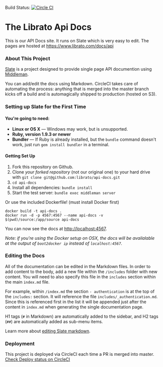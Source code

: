Build Status: [![Circle CI](https://circleci.com/gh/librato/api-docs/tree/master.svg?style=svg&circle-token=0882275f1f2469a4c707398ad01289c5f99b1e6a)](https://circleci.com/gh/librato/api-docs/tree/master)

# The Librato Api Docs

This is our API Docs site. It runs on Slate which is very easy to edit. The pages are hosted at
https://www.librato.com/docs/api

### About This Project

[Slate](https://github.com/tripit/slate) is a project designed to provide single page API documention using [Middleman](https://github.com/middleman/middleman). 

You can add/edit the docs using Markdown. CircleCI takes care of automating the process: anything that is merged into the master branch kicks off a build and is automagically shipped to production (hosted on S3).

### Setting up Slate for the First Time

#### You're going to need:

 - **Linux or OS X** — Windows may work, but is unsupported.
 - **Ruby, version 1.9.3 or newer**
 - **Bundler** — If Ruby is already installed, but the `bundle` command doesn't work, just run `gem install bundler` in a terminal.

#### Getting Set Up

 1. Fork this repository on Github.
 2. Clone *your forked repository* (not our original one) to your hard drive with `git clone git@github.com:librato/api-docs.git`
 3. `cd api-docs`
 4. Install all dependencies: `bundle install`
 5. Start the test server: `bundle exec middleman server`

Or use the included Dockerfile! (must install Docker first)

```shell
docker build -t api-docs .
docker run -d -p 4567:4567 --name api-docs -v $(pwd)/source:/app/source api-docs
```

You can now see the docs at <http://localhost:4567>.

*Note: if you're using the Docker setup on OSX, the docs will be
availalable at the output of `boot2docker ip` instead of `localhost:4567`.*

### Editing the Docs

All of the documentation can be edited in the Markdown files. In order to add content to the body, add a new file within the `/includes` folder with new content. You will need to also specify this file in the `includes` section within the main `index.md` file.

For example, within `/index.md` the section `- authentication` is at the top of the `includes:` section. It will reference the file `includes/_authentication.md`. Since this is referenced first in the list it will be appended just after the content in `index.md` when generating the single documentation page.

H1 tags (`#` in Markdown) are automatically added to the sidebar, and H2 tags (`##`) are automatically added as sub-menu items.

Learn more about [editing Slate markdown](https://github.com/tripit/slate/wiki/Markdown-Syntax).

### Deployment 

This project is deployed via CircleCI each time a PR is merged into master. [Check Deploy status on CircleCI](https://circleci.com/gh/librato/api-docs/) 
